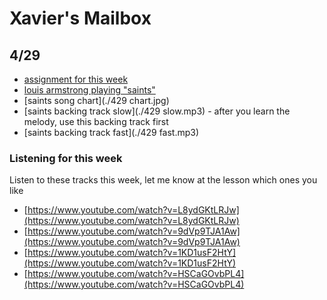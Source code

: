 # Xavier's Mailbox

## 4/29 

- [assignment for this week](https://www.youtube.com/watch?v=9H5x5fzU5JE)
- [louis armstrong playing "saints"](https://www.youtube.com/watch?v=wyLjbMBpGDA)
- [saints song chart](./429 chart.jpg)
- [saints backing track slow](./429 slow.mp3) - after you learn the melody, use this backing track first
- [saints backing track fast](./429 fast.mp3)

### Listening for this week

Listen to these tracks this week, let me know at the lesson which ones you like

- [https://www.youtube.com/watch?v=L8ydGKtLRJw](https://www.youtube.com/watch?v=L8ydGKtLRJw)
- [https://www.youtube.com/watch?v=9dVp9TJA1Aw](https://www.youtube.com/watch?v=9dVp9TJA1Aw)
- [https://www.youtube.com/watch?v=1KD1usF2HtY](https://www.youtube.com/watch?v=1KD1usF2HtY)
- [https://www.youtube.com/watch?v=HSCaGOvbPL4](https://www.youtube.com/watch?v=HSCaGOvbPL4)

